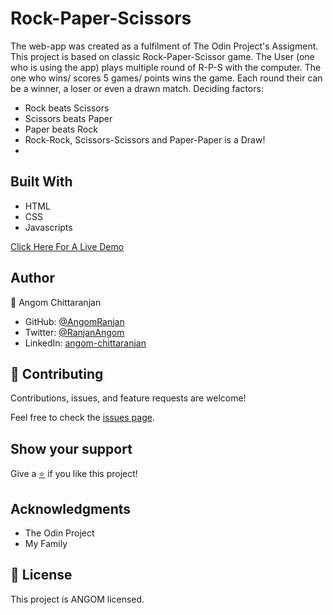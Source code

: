 # Rock-Paper-Scissors
The web-app was created as a fulfilment of The Odin Project's Assigment.
This project is based on classic Rock-Paper-Scissor game. The User (one who is using the app)
plays multiple round of R-P-S with the computer. The one who wins/ scores  5 games/ points wins the game.
Each round their can be a winner, a loser or even a drawn match. Deciding factors:

- Rock beats Scissors
- Scissors beats Paper
- Paper beats Rock
- Rock-Rock, Scissors-Scissors and Paper-Paper is a Draw!
- 
## Built With

- HTML
- CSS
- Javascripts


[Click Here For A Live Demo](https://angomranjan.github.io/Rock-Paper-Scissors/)

## Author

👤 Angom Chittaranjan

- GitHub: [@AngomRanjan](https://github.com/AngomRanjan)
- Twitter: [@RanjanAngom](https://twitter.com/RanjanAngom)
- LinkedIn: [angom-chittaranjan](https://linkedin.com/in/angom-chittaranjan)

## 🤝 Contributing

Contributions, issues, and feature requests are welcome!

Feel free to check the [issues page](https://github.com/AngomRanjan/etch-a-sketch/issues).

## Show your support

Give a [⭐️](../../stargazers) if you like this project!

## Acknowledgments

- The Odin Project
- My Family

## 📝 License

This project is ANGOM licensed.

